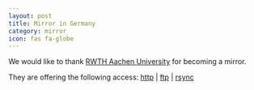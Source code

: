 ```yaml
---
layout: post
title: Mirror in Germany
category: mirror
icon: fas fa-globe
---
```


We would like to thank [RWTH Aachen University](http://ftp.halifax.rwth-aachen.de/) for becoming a mirror.

They are offering the following access: [http](http://ftp.halifax.rwth-aachen.de/blackarch/) |
[ftp](ftp://ftp.halifax.rwth-aachen.de/blackarch/) |
[rsync](rsync://ftp.halifax.rwth-aachen.de/blackarch/)